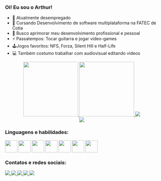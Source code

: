 ### Oi! Eu sou o Arthur!

- 🔭 Atualmente desempregado
- 🌱 Cursando Desenvolvimento de software multiplataforma na FATEC de Cotia
- 👯 Busco aprimorar meu desenvolvimento profissional e pessoal
- ⚡ Passatempos: Tocar guitarra e jogar video-games
- 🕹️Jogos favoritos: NFS, Forza, Silent Hill e Half-Life
- 💻 Também costumo trabalhar com audiovisual editando vídeos

<head>
      <link rel="stylesheet" href="https://cdn.jsdelivr.net/gh/devicons/devicon@v2.15.1/devicon.min.css">
</head>

<div align="center">
<a href="https://github.com/Pmguim">
    <!--Dados do perfil (Nota A+)-->
    <img height="180cm" src="https://github-readme-stats.vercel.app/api?username=Pmguim&show_icons=true&theme=monokai&include_all_commits=true&count_private=true" alt="">
    <!--Layout compacto das linguagens usadas:-->
    <img height="180cm" src="https://github-readme-stats.vercel.app/api/top-langs/?username=Pmguim&layout=compact&theme=monokai" alt="">
    <img src="https://user-images.githubusercontent.com/70174724/224566779-c5625084-b59d-471f-9549-d9a76e53d1cb.gif" >
   <br />
</a>
    <img src="https:https://user-images.githubusercontent.com/70174724/224570051-5c80fb7a-ec99-4824-8c53-ce75ef3a9cab.gif">

</div>
    <div>
        <h3 class="linguagens">Linguagens e habilidades:</h3>
    <img align="center" width="40" src="https://cdn.jsdelivr.net/gh/devicons/devicon/icons/html5/html5-original-wordmark.svg">
    <img align="center" width="40" src="https://cdn.jsdelivr.net/gh/devicons/devicon/icons/css3/css3-original-wordmark.svg"/>
    <img align="center" width="40" src="https://cdn.jsdelivr.net/gh/devicons/devicon/icons/javascript/javascript-plain.svg" />
    <img align="center" width="40" src="https://cdn.jsdelivr.net/gh/devicons/devicon/icons/dotnetcore/dotnetcore-original.svg"/>    
    <img align="center" width="40" src="https://cdn.jsdelivr.net/gh/devicons/devicon/icons/python/python-original-wordmark.svg"/>
    <img align="center" width="40" src="https://cdn.jsdelivr.net/gh/devicons/devicon/icons/git/git-plain-wordmark.svg"/>
    <img align="center" width="40" src="https://cdn.jsdelivr.net/gh/devicons/devicon/icons/premierepro/premierepro-original.svg"/>
    </div>
    
   
   <div>
  <h3 class="contato">Contatos e redes sociais:</h3>
   <a target="_blank" href="mailto:arthursouzasepp@gmail.com">
    <img src="https://img.shields.io/badge/Gmail-D14836?style=for-the-badge&logo=gmail&logoColor=white" >
   </a>    
   
   <!--Instagram-->
   <a target="_blank" href="https://instagram.com/pmguim">
    <img src="https://img.shields.io/badge/Instagram-E4405F?style=for-the-badge&logo=instagram&logoColor=white">
   </a>
   
   <!--Steam-->
   <a target="_blank" href="https://steamcommunity.com/profiles/76561199105767196/">
    <img src="https://img.shields.io/badge/Steam-000000?style=for-the-badge&logo=steam&logoColor=white">
   </a>
       
   <!--Xbox-->
   <a target="_blank" href="http://live.xbox.com/Profile?Gamertag=Pmguim">
    <img target="_blank" src="https://img.shields.io/badge/Xbox-107C10?style=for-the-badge&logo=xbox&logoColor=white">
   </a>        
   
   <!--Discord-->
   <a target="_blank" href="https://discord.com/users/588902716500213760">
    <img src="https://img.shields.io/badge/Discord-5865F2?style=for-the-badge&logo=discord&logoColor=white">
   </a>
    </div>

